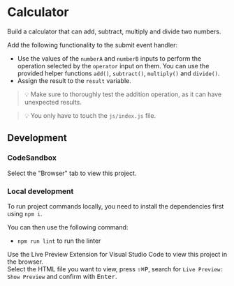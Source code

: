 # Calculator

Build a calculator that can add, subtract, multiply and divide two numbers.

Add the following functionality to the submit event handler:

- Use the values of the `numberA` and `numberB` inputs to perform the operation selected by the `operator` input on them. You can use the provided helper functions `add()`, `subtract()`, `multiply()` and `divide()`.
- Assign the result to the `result` variable.

> 💡 Make sure to thoroughly test the addition operation, as it can have unexpected results.

> 💡 You only have to touch the `js/index.js` file.

## Development

### CodeSandbox

Select the "Browser" tab to view this project.

### Local development

To run project commands locally, you need to install the dependencies first using `npm i`.

You can then use the following command:

- `npm run lint` to run the linter

Use the Live Preview Extension for Visual Studio Code to view this project in the browser.  
Select the HTML file you want to view, press <kbd>⇧</kbd><kbd>⌘</kbd><kbd>P</kbd>, search for `Live Preview: Show Preview` and confirm with <kbd>Enter</kbd>.
